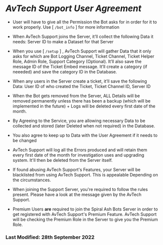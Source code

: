 # ***AvTech Support User Agreement***

- User will have to give all the Permission the Bot asks for in order for it to work properly. Use [ `/bot_info` ] for more information

- When AvTech Support joins the Server, it’ll collect the following Data it needs: Server ID to make a Dataset for that Server

- When you use [ `/setup` ] , AvTech Support will gather Data that it only asks for which are Bot Logging Channel, Ticket Channel, Ticket Helper Role, Admin Role, Support Category (Optional). It’ll also save the message ID of the Ticket Embed message. It’ll create a category (if neeeded) and save the category ID in the Database.

- When any users in the Server create a ticket, it’ll save the following Data: User ID of who created the Ticket, Ticket Channel ID, Server ID

- When the Bot gets removed from the Server, ALL Details will be removed permanently unless there has been a backup (which will be implemented in the future) + Logs will be deleted every first date of the month.

- By Agreeing to the Service, you are allowing necessary Data to be collected and stored (later Deleted when not required) in the
Database.

- You also agree to keep up to Data with the User Agreement if it needs to be changed

- AvTech Support will log all the Errors produced and will retain them every first date of the month for investigation uses and upgrading system. It'll then be deleted from the Server itself.

- If found abusing AvTech Support's Features, your Server will be blacklisted from using AvTech Support. This is appealable Depending on the circumstances.

- When joining the Support Server, you're required to follow the rules present. Please have a look at the message given by the AvTech Support.

- Premium Users **are** required to join the Spiral Ash Bots Server in order to get registered with AvTech Support's Premium Feature. AvTech Support will be checking the Premium Role in the Server to give you the Premium Role.

### Last Modified: 28th September 2022
